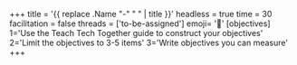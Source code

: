 +++
title = '{{ replace .Name "-" " " | title }}'
headless = true
time = 30
facilitation = false
threads = ['to-be-assigned']
emoji= '🧩'
[objectives]
    1='Use the Teach Tech Together guide to construct your objectives'
    2='Limit the objectives to 3-5 items'
    3='Write objectives you can measure'
+++


